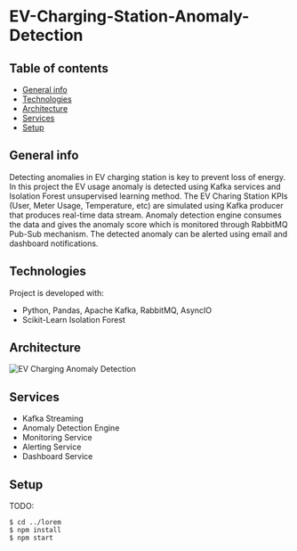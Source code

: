 # EV-Charging-Station-Anomaly-Detection

## Table of contents
* [General info](#general-info)
* [Technologies](#technologies)
* [Architecture](#architecture)
* [Services](#services)
* [Setup](#setup)

## General info
Detecting anomalies in EV charging station is key to prevent loss of energy. In this project the EV usage anomaly is detected using Kafka services and Isolation Forest unsupervised learning method. The EV Charing Station KPIs (User, Meter Usage, Temperature, etc) are simulated using Kafka producer that produces real-time data stream. Anomaly detection engine consumes the data and gives the anomaly score which is monitored through RabbitMQ Pub-Sub mechanism. The detected anomaly can be alerted using email and dashboard notifications.
	
## Technologies
Project is developed with:
* Python, Pandas, Apache Kafka, RabbitMQ, AsyncIO
* Scikit-Learn Isolation Forest

## Architecture

![EV Charging Anomaly Detection](https://user-images.githubusercontent.com/16436690/151078560-3aee3e0c-7772-4743-a818-f996b5c985a6.png)


## Services
* Kafka Streaming 
* Anomaly Detection Engine
* Monitoring Service
* Alerting Service
* Dashboard Service

## Setup
TODO:

```
$ cd ../lorem
$ npm install
$ npm start
```


